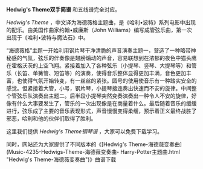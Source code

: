 

**Hedwig's Theme双手简谱** 和五线谱完全对应。

_Hedwig's Theme_ ，中文译为海德薇格主题曲，是《哈利•波特》系列电影中出现的配乐。由美国作曲家约翰•威廉斯（John
Williams）编写成管弦乐曲，第一次出现于《哈利•波特与魔法石》中。

“海德薇格”主题一开始利用钢片琴干净清脆的声音演奏主题一，营造了一种略带神秘感的气氛，弦乐的伴奏像是翅膀煽动的声音，容易联想到在浓郁的夜色中猫头鹰在霍格沃茨的上空飞翔。紧接着加入了各种弦乐（小提琴、竖琴、大提琴等）和管乐（长笛、单簧管、短笛等）的演奏，使得音乐整体显得更加丰满，音色更加丰富，也使得气氛开始转变，有一丝丝的紧张。圆号的使用使音乐有一种踏实安全的感觉。但紧接着大管，小号，钢片琴，小提琴接连奏出快速而不安的旋律。中间整个管弦乐队演奏出主题二。后半段小提琴突然变奏演奏出一种令人不安的旋律，好像有什么大事要发生了，管乐的一次出现像是在商量着什么。最后随着音乐的缓缓进行，弦乐成了主要的音乐表现形式，声音慢慢变得柔缓，预示着正义最终战胜了邪恶，哈利和他的伙伴们取得了胜利。

这里我们提供 _Hedwig's Theme钢琴谱_ ，大家可以免费下载学习。

同时，网站还为大家提供了不同版本的《[Hedwig's Theme-海德薇变奏曲](Music-4235-Hedwigs-Theme-海德薇变奏曲-
Harry-Potter主题曲.html "Hedwig's Theme-海德薇变奏曲")》曲谱下载

